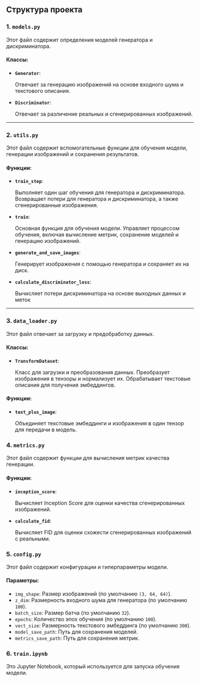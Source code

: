 

## Структура проекта

### 1. **`models.py`**
   Этот файл содержит определения моделей генератора и дискриминатора.

   #### Классы:
   - **`Generator`**:

        Отвечает за генерацию изображений на основе входного шума и текстового описания.

   - **`Discriminator`**:
   
        Отвечает за различение реальных и сгенерированных изображений.

---

### 2. **`utils.py`**
   Этот файл содержит вспомогательные функции для обучения модели, генерации изображений и сохранения результатов.

   #### Функции:
   - **`train_step`**:
     
        Выполняет один шаг обучения для генератора и дискриминатора. Возвращает потери для генератора и дискриминатора, а также сгенерированные изображения.

   - **`train`**:
        
        Основная функция для обучения модели. Управляет процессом обучения, включая вычисление метрик, сохранение моделей и генерацию изображений.

   - **`generate_and_save_images`**:
    
        Генерирует изображения с помощью генератора и сохраняет их на диск.

   - **`calculate_discriminator_loss`**:

     Вычисляет потери дискриминатора на основе выходных данных и меток

---

### 3. **`data_loader.py`**
   Этот файл отвечает за загрузку и предобработку данных.

   #### Классы:
   - **`TransformDataset`**:
        
        Класс для загрузки и преобразования данных. Преобразует изображения в тензоры и нормализует их. Обрабатывает текстовые описания для получения эмбеддингов.

   #### Функции:
   - **`text_plus_image`**:
    
        Объединяет текстовые эмбеддинги и изображения в один тензор для передачи в модель.

### 4. **`metrics.py`**
   Этот файл содержит функции для вычисления метрик качества генерации.

   #### Функции:
   - **`inception_score`**:
        
        Вычисляет Inception Score для оценки качества сгенерированных изображений.

   - **`calculate_fid`**:
    
        Вычисляет FID для оценки схожести сгенерированных изображений с реальными.

### 5. **`config.py`**
   Этот файл содержит конфигурации и гиперпараметры модели.

   #### Параметры:
   - `img_shape`: Размер изображений (по умолчанию `(3, 64, 64)`).
   - `z_dim`: Размерность входного шума для генератора (по умолчанию `100`).
   - `batch_size`: Размер батча (по умолчанию `32`).
   - `epochs`: Количество эпох обучения (по умолчанию `100`).
   - `vect_size`: Размерность текстового эмбеддинга (по умолчанию `300`).
   - `model_save_path`: Путь для сохранения моделей.
   - `metrics_save_path`: Путь для сохранения метрик.

### 6. **`train.ipynb`**
   Это Jupyter Notebook, который используется для запуска обучения модели.
